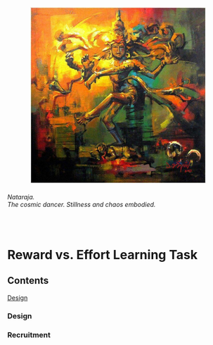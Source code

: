 <p align="center"> <img width="400" src="task.jpeg" alt="triumvirate"> </p>

###### *Nataraja.*<br>*The cosmic dancer. Stillness and chaos embodied.*
<br>

# Reward vs. Effort Learning Task
## Contents
[Design](Design)

### Design

### Recruitment

### 
